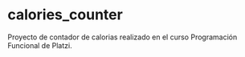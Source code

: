 # calories_counter
Proyecto de contador de calorias realizado en el curso Programación Funcional de Platzi.
